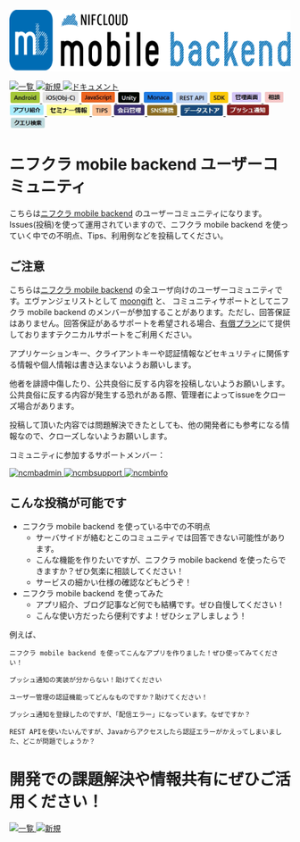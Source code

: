 
<a href="https://mbaas.nifcloud.com/?utm_source=referral&utm_medium=community&utm_campaign=community"><img src="img/mbaas_nifcloud_logo_RGB03.png" alt="" width="700" height="110" border="0" /></a>

<a href="../../issues?q=">
  <img src="img/ichirantokou.JPG" alt="一覧" height="60" border="0" />
</a>
<a href="../../issues/new">
  <img src="img/shinkitokou.JPG" alt="新規" height="60" border="0" />
</a>
<a href="https://mbaas.nifcloud.com/doc/current/?utm_source=referral&utm_medium=community&utm_campaign=community">
  <img src="img/document.PNG" alt="ドキュメント" height="60" border="0" />
</a>
<br>
<a href="../../labels/Android">
  <img src="img/Android.JPG" alt="Android" height="20" border="0" />
</a>
<a href="../../labels/iOS">
  <img src="img/iOS.JPG" alt="iOS" height="20" border="0" />
</a>
<a href="../../labels/JavaScript">
  <img src="img/Javascript.JPG" alt="JavaScript" height="20" border="0" />
</a>
<a href="../../labels/Unity">
  <img src="img/Unity.JPG" alt="Unity" height="20" border="0" />
</a>
<a href="../../labels/Monaca">
  <img src="img/Monaca.JPG" alt="Monaca" height="20" border="0" />
</a>
<a href="../../labels/REST API">
  <img src="img/RestAPI.JPG" alt="REST API" height="20" border="0" />
</a>
<a href="../../labels/SDK">
  <img src="img/SDK.JPG" alt="SDK" height="20" border="0" />
</a>
<a href="../../labels/管理画面">
  <img src="img/ControlPanel.JPG" alt="管理画面" height="20" border="0" />
</a>
<a href="../../labels/相談">
  <img src="img/soudan.JPG" alt="相談" height="20" border="0" />
</a>
<a href="../../labels/アプリ紹介">
  <img src="img/applishoukai.JPG" alt="アプリ紹介" height="20" border="0" />
</a>
<a href="../../labels/セミナー情報">
  <img src="img/semina.JPG" alt="セミナー" height="20" border="0" />
</a>
<a href="../../labels/TIPS">
  <img src="img/TIPS.JPG" alt="TIPS" height="20" border="0" />
</a>
<a href="../../labels/会員管理">
  <img src="img/User.JPG" alt="会員管理" height="20" border="0" />
</a>
<a href="../../labels/SNS連携">
  <img src="img/SNS.JPG" alt="SNS連携" height="20" border="0" />
</a>
<a href="../../labels/データストア">
  <img src="img/Datastore.JPG" alt="データストア" height="20" border="0" />
</a>
<a href="../../labels/プッシュ通知">
  <img src="img/Push.JPG" alt="プッシュ通知" height="20" border="0" />
</a>
<a href="../../labels/クエリ検索">
  <img src="img/Query.JPG" alt="クエリ検索" height="20" border="0" />
</a>

# ニフクラ mobile backend ユーザーコミュニティ

こちらは[ニフクラ mobile backend](https://mbaas.nifcloud.com/?utm_source=referral&utm_medium=community&utm_campaign=community) のユーザーコミュニティになります。Issues(投稿)を使って運用されていますので、ニフクラ mobile backend を使っていく中での不明点、Tips、利用例などを投稿してください。

## ご注意

こちらは[ニフクラ mobile backend](https://mbaas.nifcloud.com/?utm_source=referral&utm_medium=community&utm_campaign=community) の全ユーザ向けのユーザーコミュニティです。エヴァンジェリストとして [moongift](https://github.com/moongift) と、 コミュニティサポートとしてニフクラ mobile backend のメンバーが参加することがあります。ただし、回答保証はありません。回答保証があるサポートを希望される場合、[有償プラン](https://mbaas.nifcloud.com/price.htm?utm_source=referral&utm_medium=community&utm_campaign=community)にて提供しておりますテクニカルサポートをご利用ください。

アプリケーションキー、クライアントキーや認証情報などセキュリティに関係する情報や個人情報は書き込まないようお願いします。

他者を誹謗中傷したり、公共良俗に反する内容を投稿しないようお願いします。公共良俗に反する内容が発生する恐れがある際、管理者によってissueをクローズ場合があります。

投稿して頂いた内容では問題解決できたとしても、他の開発者にも参考になる情報なので、クローズしないようお願いします。

コミュニティに参加するサポートメンバー：
<p>
<a href="https://github.com/ncmbadmin">
  <img src="https://avatars2.githubusercontent.com/u/8982421?v=3&s=460" alt="ncmbadmin" height="60" border="0" />
</a>
<a href="https://github.com/ncmbsupport">
  <img src="https://avatars1.githubusercontent.com/u/12031055?v=3&s=460" alt="ncmbsupport" height="60" border="0" />
</a>
<a href="https://github.com/ncmbinfo">
  <img src="https://avatars3.githubusercontent.com/u/8110297?v=3&s=460" alt="ncmbinfo" height="60" border="0" />
</a>
</p>

## こんな投稿が可能です

- ニフクラ mobile backend を使っている中での不明点
  - サーバサイドが絡むとこのコミュニティでは回答できない可能性があります。
  - こんな機能を作りたいですが、ニフクラ mobile backend を使ったらできますか？ぜひ気楽に相談してください！
  - サービスの細かい仕様の確認などもどうぞ！
- ニフクラ mobile backend を使ってみた
  - アプリ紹介、ブログ記事など何でも結構です。ぜひ自慢してください！
  - こんな使い方だったら便利ですよ！ぜひシェアしましょう！

例えば、

```
ニフクラ mobile backend を使ってこんなアプリを作りました！ぜひ使ってみてください！
```

```
プッシュ通知の実装が分からない！助けてください
```

```
ユーザー管理の認証機能ってどんなものですか？助けてください！
```

```
プッシュ通知を登録したのですが、「配信エラー」になっています。なぜですか？
```

```
REST APIを使いたいんですが、Javaからアクセスしたら認証エラーがかえってしまいました、どこが問題でしょうか？
```

# 開発での課題解決や情報共有にぜひご活用ください！

<a href="../../issues?q=">
  <img src="img/ichirantokou.JPG" alt="一覧" height="50" border="0" />
</a>
<a href="../../issues/new">
  <img src="img/shinkitokou.JPG" alt="新規" height="50" border="0" />
</a>
